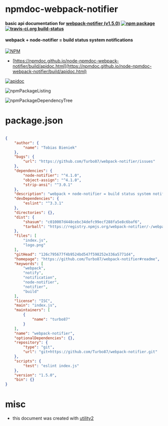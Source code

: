 # npmdoc-webpack-notifier

#### basic api documentation for  [webpack-notifier (v1.5.0)](https://github.com/Turbo87/webpack-notifier#readme)  [![npm package](https://img.shields.io/npm/v/npmdoc-webpack-notifier.svg?style=flat-square)](https://www.npmjs.org/package/npmdoc-webpack-notifier) [![travis-ci.org build-status](https://api.travis-ci.org/npmdoc/node-npmdoc-webpack-notifier.svg)](https://travis-ci.org/npmdoc/node-npmdoc-webpack-notifier)

#### webpack + node-notifier = build status system notifications

[![NPM](https://nodei.co/npm/webpack-notifier.png?downloads=true&downloadRank=true&stars=true)](https://www.npmjs.com/package/webpack-notifier)

- [https://npmdoc.github.io/node-npmdoc-webpack-notifier/build/apidoc.html](https://npmdoc.github.io/node-npmdoc-webpack-notifier/build/apidoc.html)

[![apidoc](https://npmdoc.github.io/node-npmdoc-webpack-notifier/build/screenCapture.buildCi.browser.%252Ftmp%252Fbuild%252Fapidoc.html.png)](https://npmdoc.github.io/node-npmdoc-webpack-notifier/build/apidoc.html)

![npmPackageListing](https://npmdoc.github.io/node-npmdoc-webpack-notifier/build/screenCapture.npmPackageListing.svg)

![npmPackageDependencyTree](https://npmdoc.github.io/node-npmdoc-webpack-notifier/build/screenCapture.npmPackageDependencyTree.svg)



# package.json

```json

{
    "author": {
        "name": "Tobias Bieniek"
    },
    "bugs": {
        "url": "https://github.com/Turbo87/webpack-notifier/issues"
    },
    "dependencies": {
        "node-notifier": "^4.1.0",
        "object-assign": "^4.1.0",
        "strip-ansi": "^3.0.1"
    },
    "description": "webpack + node-notifier = build status system notifications",
    "devDependencies": {
        "eslint": "^3.3.1"
    },
    "directories": {},
    "dist": {
        "shasum": "c010007d448cebc34defc99ecf288fa5e8c6baf6",
        "tarball": "https://registry.npmjs.org/webpack-notifier/-/webpack-notifier-1.5.0.tgz"
    },
    "files": [
        "index.js",
        "logo.png"
    ],
    "gitHead": "126c795677f4b9524bd547f598252e336a5771d4",
    "homepage": "https://github.com/Turbo87/webpack-notifier#readme",
    "keywords": [
        "webpack",
        "notify",
        "notification",
        "node-notifier",
        "notifier",
        "build"
    ],
    "license": "ISC",
    "main": "index.js",
    "maintainers": [
        {
            "name": "turbo87"
        }
    ],
    "name": "webpack-notifier",
    "optionalDependencies": {},
    "repository": {
        "type": "git",
        "url": "git+https://github.com/Turbo87/webpack-notifier.git"
    },
    "scripts": {
        "test": "eslint index.js"
    },
    "version": "1.5.0",
    "bin": {}
}
```



# misc
- this document was created with [utility2](https://github.com/kaizhu256/node-utility2)
